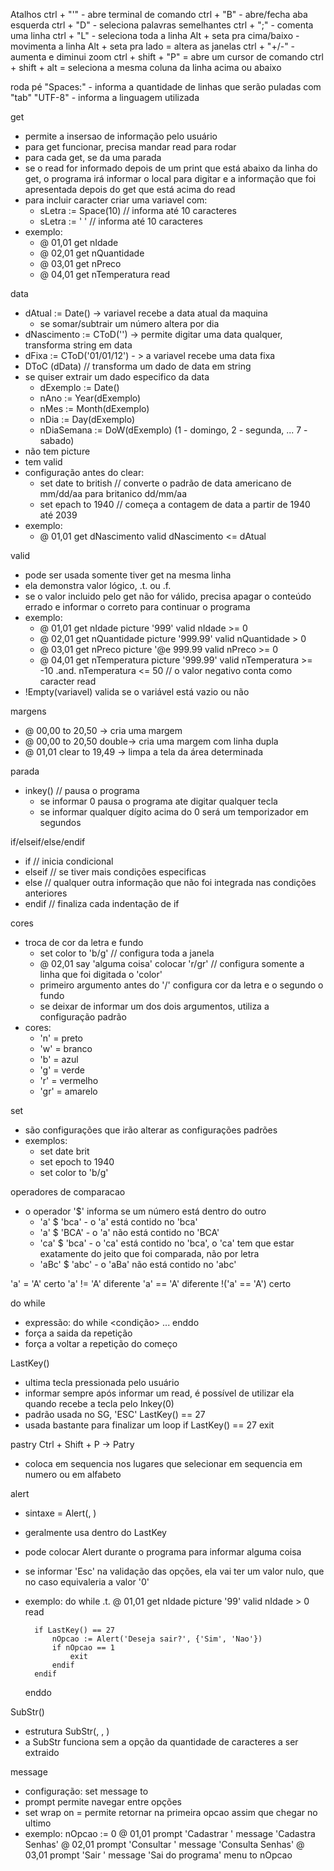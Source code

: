 Atalhos
ctrl + "'" - abre terminal de comando
ctrl + "B" - abre/fecha aba esquerda
ctrl + "D" - seleciona palavras semelhantes
ctrl + ";" - comenta uma linha
ctrl + "L" - seleciona toda a linha
Alt + seta pra cima/baixo - movimenta a linha
Alt + seta pra lado = altera as janelas
ctrl + "+/-" - aumenta e diminui zoom
ctrl + shift + "P" = abre um cursor de comando
ctrl + shift + alt = seleciona a mesma coluna da linha acima ou abaixo

roda pé
"Spaces:" - informa a quantidade de linhas que serão puladas com "tab"
"UTF-8" - informa a linguagem utilizada 


get
* permite a insersao de informação pelo usuário
* para get funcionar, precisa mandar read para rodar
* para cada get, se da uma parada
* se o read for informado depois de um print que está abaixo da linha do get, o programa irá informar o local para digitar e a informação que foi apresentada depois do get que está acima do read
* para incluir caracter criar uma variavel com:
    - sLetra := Space(10) // informa até 10 caracteres
    - sLetra := '          ' // informa até 10 caracteres
* exemplo:
    - @ 01,01 get nIdade
    - @ 02,01 get nQuantidade
    - @ 03,01 get nPreco
    - @ 04,01 get nTemperatura
read

data
* dAtual := Date() -> variavel recebe a data atual da maquina
    - se somar/subtrair um número altera por dia
* dNascimento := CToD('') -> permite digitar uma data qualquer, transforma string em data
* dFixa := CToD('01/01/12') - > a variavel recebe uma data fixa
* DToC (dData) // transforma um dado de data em string
* se quiser extrair um dado especifico da data
    - dExemplo      := Date()
    - nAno          := Year(dExemplo)
    - nMes          := Month(dExemplo)
    - nDia          := Day(dExemplo)
    - nDiaSemana    := DoW(dExemplo) (1 - domingo, 2 - segunda, ... 7 - sabado)
* não tem picture
* tem valid
* configuração antes do clear:
    - set date to british // converte o padrão de data americano de mm/dd/aa para britanico dd/mm/aa
    - set epach to 1940 // começa a contagem de data a partir de 1940 até 2039
* exemplo:
    - @ 01,01 get dNascimento valid dNascimento <= dAtual


valid
* pode ser usada somente tiver get na mesma linha
* ela demonstra valor lógico, .t. ou .f.
* se o valor incluido pelo get não for válido, precisa apagar o conteúdo errado e informar o correto para continuar o programa
* exemplo:
    - @ 01,01 get nIdade       picture '999'      valid nIdade >= 0
    - @ 02,01 get nQuantidade  picture '999.99'   valid nQuantidade > 0
    - @ 03,01 get nPreco       picture '@e 999.99 valid nPreco >= 0
    - @ 04,01 get nTemperatura picture '999.99'   valid nTemperatura >= -10 .and. nTemperatura <= 50 // o valor negativo conta como caracter
      read
* !Empty(variavel) valida se o variável está vazio ou não

margens
* @ 00,00 to 20,50 -> cria uma margem 
* @ 00,00 to 20,50 double-> cria uma margem com linha dupla 
* @ 01,01 clear to 19,49 -> limpa a tela da área determinada


parada
* inkey() // pausa o programa
    - se informar 0 pausa o programa ate digitar qualquer tecla
    - se informar qualquer dígito acima do 0 será um temporizador em segundos


if/elseif/else/endif
* if     // inicia condicional
* elseif // se tiver mais condições especificas
* else   // qualquer outra informação que não foi integrada nas condições anteriores
* endif  // finaliza cada indentação de if


cores
* troca de cor da letra e fundo
    - set color to 'b/g' // configura toda a janela 
    - @ 02,01 say 'alguma coisa' colocar 'r/gr' // configura somente a linha que foi digitada o 'color'
    - primeiro argumento antes do '/' configura cor da letra e o segundo o fundo
    - se deixar de informar um dos dois argumentos, utiliza a configuração padrão
* cores:
    - 'n'  = preto
    - 'w'  = branco
    - 'b'  = azul
    - 'g'  = verde
    - 'r'  = vermelho
    - 'gr' = amarelo

set
* são configurações que irão alterar as configurações padrões
* exemplos:
    - set date brit
    - set epoch to 1940
    - set color to 'b/g'


operadores de comparacao
* o operador '$' informa se um número está dentro do outro
    - 'a' $ 'bca' - o 'a' está contido no 'bca'
    - 'a' $ 'BCA' - o 'a' não está contido no 'BCA'
    - 'ca' $ 'bca' - o 'ca' está contido no 'bca', o 'ca' tem que estar exatamente do jeito que foi comparada, não por letra
    - 'aBc' $ 'abc' - o 'aBa' não está contido no 'abc'

'a' = 'A' certo
'a' != 'A' diferente
'a' == 'A' diferente
!('a' == 'A') certo

do while
* expressão:
    do while <condição>
    ...<codigo>
    enddo
* <exit> força a saida da repetição
* <loop> força a voltar a repetição do começo

LastKey()
* ultima tecla pressionada pelo usuário
* informar sempre após informar um read, é possível de utilizar ela quando recebe a tecla pelo Inkey(0)
* padrão usada no SG, 'ESC'
    LastKey() == 27
* usada bastante para finalizar um loop
    if LastKey() == 27
        exit

pastry
Ctrl + Shift + P -> Patry
* coloca em sequencia nos lugares que selecionar em sequencia em numero ou em alfabeto

alert
* sintaxe = Alert(<cMenagem>, <nOpcao>)
* geralmente usa dentro do LastKey
* pode colocar Alert durante o programa para informar alguma coisa
* se informar 'Esc' na validação das opções, ela vai ter um valor nulo, que no caso equivaleria a valor '0'
* exemplo:
    do while .t.
        @ 01,01 get nIdade picture '99' valid nIdade > 0
        read

        if LastKey() == 27
            nOpcao := Alert('Deseja sair?', {'Sim', 'Nao'})
            if nOpcao == 1
                exit
            endif
        endif

    enddo

SubStr()
* estrutura 
    SubStr(<string>, <posicao inical da qual vai comecar>, <numero de caracteres que vai ser extraido>)
* a SubStr funciona sem a opção da quantidade de caracteres a ser extraido

message
* configuração: set message to <linha da chamada do message>
* prompt permite navegar entre opções
* set wrap on = permite retornar na primeira opcao assim que chegar no ultimo
* exemplo:
    nOpcao := 0
    @ 01,01 prompt 'Cadastrar ' message 'Cadastra Senhas'
    @ 02,01 prompt 'Consultar ' message 'Consulta Senhas'
    @ 03,01 prompt 'Sair      ' message 'Sai do programa'
    menu to nOpcao
